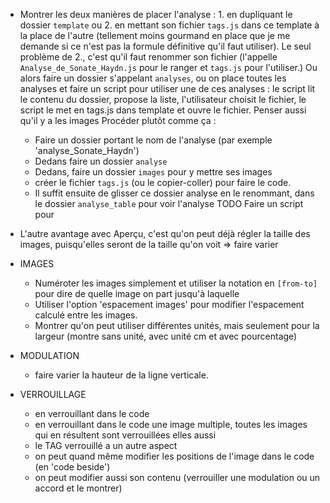 
* Montrer les deux manières de placer l'analyse : 1. en dupliquant le dossier `template` ou 2. en mettant son fichier `tags.js` dans ce template à la place de l'autre (tellement moins gourmand en place que je me demande si ce n'est pas la formule définitive qu'il faut utiliser). Le seul problème de 2., c'est qu'il faut renommer son fichier (l'appelle `Analyse_de_Sonate_Haydn.js` pour le ranger et `tags.js` pour l'utiliser.) Ou alors faire un dossier s'appelant `analyses`, ou on place toutes les analyses et faire un script pour utiliser une de ces analyses : le script lit le contenu du dossier, propose la liste, l'utilisateur choisit le fichier, le script le met en tags.js dans template et ouvre le fichier.
Penser aussi qu'il y a les images
Procéder plutôt comme ça :
  * Faire un dossier portant le nom de l'analyse (par exemple 'analyse_Sonate_Haydn')
  * Dedans faire un dossier `analyse`
  * Dedans, faire un dossier `images` pour y mettre ses images
  * créer le fichier `tags.js` (ou le copier-coller) pour faire le code.
  * Il suffit ensuite de glisser ce dossier analyse en le renommant, dans le dossier `analyse_table` pour voir l'analyse
  TODO Faire un script pour

* L'autre avantage avec Aperçu, c'est qu'on peut déjà régler la taille des images, puisqu'elles seront de la taille qu'on voit
=> faire varier
* IMAGES
  * Numéroter les images simplement et utiliser la notation en `[from-to]` pour dire de quelle image on part jusqu'à laquelle
  * Utiliser l'option 'espacement images' pour modifier l'espacement calculé entre les images.
  * Montrer qu'on peut utiliser différentes unités, mais seulement pour la largeur (montre sans unité, avec unité cm et avec pourcentage)
* MODULATION
  * faire varier la hauteur de la ligne verticale.
* VERROUILLAGE
  * en verrouillant dans le code
  * en verrouillant dans le code une image multiple, toutes les images qui en résultent sont verrouillées elles aussi
  * le TAG verrouillé a un autre aspect
  * on peut quand même modifier les positions de l'image dans le code (en 'code beside')
  * on peut modifier aussi son contenu (verrouiller une modulation ou un accord et le montrer)

